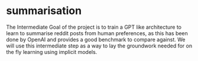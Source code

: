 # summarisation
The Intermediate Goal of the project is to train a GPT like architecture to learn to summarise reddit posts from human preferences, as this has been done by OpenAI and provides a good benchmark to compare against. We will use this intermediate step as a way to lay the groundwork needed for on the fly learning using implicit models.
